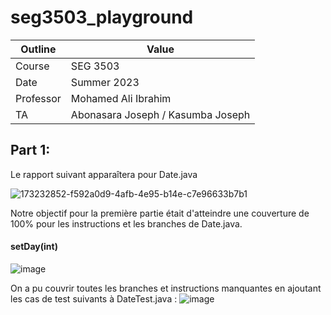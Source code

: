 # seg3503_playground
| Outline | Value |
| --- | --- |
| Course | SEG 3503 |
| Date | Summer 2023 |
| Professor | Mohamed Ali Ibrahim |
| TA | Abonasara Joseph / Kasumba Joseph | 

## Part 1:

Le rapport suivant apparaîtera pour Date.java

![173232852-f592a0d9-4afb-4e95-b14e-c7e96633b7b1](https://github.com/Daizon99/Lab3/assets/114030630/6a043e54-9e94-4211-ab90-222afe2fc641)

Notre objectif pour la première partie était d'atteindre une couverture de 100% pour les instructions et les branches de Date.java.

#### setDay(int)
![image](https://github.com/Daizon99/Lab3/assets/114030630/e7d6eaba-6fa7-4e4c-91a8-12b1ab25f0d9)

On a pu couvrir toutes les branches et instructions manquantes en ajoutant les cas de test suivants à DateTest.java :
![image](https://github.com/Daizon99/Lab3/assets/114030630/71bd1e96-12d0-4186-bfca-721f428afa0a)


